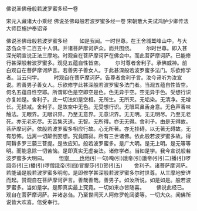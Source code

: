 佛说圣佛母般若波罗蜜多经一卷


宋元入藏诸大小乘经
佛说圣佛母般若波罗蜜多经一卷
宋朝散大夫试鸿胪少卿传法大师臣施护奉诏译


佛说圣佛母般若波罗蜜多经
　　如是我闻。一时世尊。在王舍城鹫峰山中。与大苾刍众千二百五十人俱。并诸菩萨摩诃萨众。而共围绕。
　　尔时世尊。即入甚深光明宣说正法三摩地。时观自在菩萨摩诃萨在佛会中。而此菩萨摩诃萨。已能修行甚深般若波罗蜜多。观见五蕴自性皆空。
　　尔时尊者舍利子。承佛威神。前白观自在菩萨摩诃萨言。若善男子善女人。于此甚深般若波罗蜜多法门。乐欲修学者。当云何学。
　　时观自在菩萨摩诃萨。告尊者舍利子言。汝今谛听为汝宣说。若善男子善女人。乐欲修学此甚深般若波罗蜜多法门者。当观五蕴自性皆空。何名五蕴自性空耶。所谓即色是空即空是色。色无异于空。空无异于色。受想行识亦复如是。舍利子。此一切法如是空相。无所生。无所灭。无垢染。无清净。无增长。无损减。舍利子。是故空中无色。无受想行识。无眼耳鼻舌身意。无色声香味触法。无眼界。无眼识界。乃至无意界。无意识界。无无明。无无明尽。乃至无老死。亦无老死尽。无苦集灭道。无智。无所得。亦无无得。舍利子。由是无得故。菩萨摩诃萨。依般若波罗蜜多相应行故。心无所著。亦无挂碍。以无著无碍故。无有恐怖。远离一切颠倒妄想。究竟圆寂。所有三世诸佛。依此般若波罗蜜多故。得阿耨多罗三藐三菩提。是故应知。般若波罗蜜多。是广大明。是无上明。是无等等明。而能息除一切苦恼。是即真实无虚妄法。诸修学者。当如是学。我今宣说般若波罗蜜多大明曰。
　　怛[寧　　也](切身)他(引一句)唵(引)誐帝(引)誐帝(引引二)播(引)啰誐帝(引三)播(引)啰僧誐帝(引四)冒提莎(引)贺(引五)
　　舍利子。诸菩萨摩诃萨。若能诵是般若波罗蜜多明句。是即修学甚深般若波罗蜜多尔时世尊。从三摩地安详而起。赞观自在菩萨摩诃萨言。善哉善哉。善男子。如汝所说。如是如是。般若波罗蜜多。当如是学。是即真实最上究竟。一切如来亦皆随喜。
　　佛说此经已。观自在菩萨摩诃萨。并诸苾刍。乃至世间天人阿修罗乾闼婆等。一切大众。闻佛所说皆大欢喜。信受奉行。
